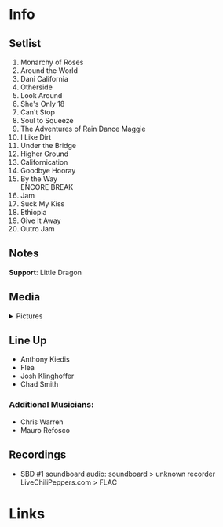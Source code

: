 # Info

## Setlist

1. Monarchy of Roses
2. Around the World
3. Dani California
4. Otherside
5. Look Around
6. She's Only 18
7. Can't Stop
8. Soul to Squeeze
9. The Adventures of Rain Dance Maggie
10. I Like Dirt
11. Under the Bridge
12. Higher Ground
13. Californication
14. Goodbye Hooray
15. By the Way
<br> ENCORE BREAK
16. Jam
17. Suck My Kiss
18. Ethiopia
19. Give It Away
20. Outro Jam

## Notes

**Support**: Little Dragon

## Media 

<details>
  <summary>Pictures</summary>
  <!--<img alt="Setlist" title="Setlist" src="_.jpg" height="200" />
  <img alt="Flyer" title="Flyer" src="_.jpg" height="200" />-->
</details>

## Line Up

* Anthony Kiedis
* Flea
* Josh Klinghoffer
* Chad Smith

### Additional Musicians:

* Chris Warren  
* Mauro Refosco

## Recordings

* SBD #1 soundboard audio: soundboard > unknown recorder LiveChiliPeppers.com > FLAC

# Links
